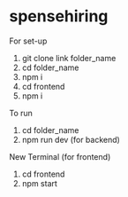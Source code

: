 # spensehiring
For set-up
1. git clone link folder_name
2. cd folder_name
3. npm i
4. cd frontend
5. npm i

To run
1. cd folder_name
2. npm run dev (for backend)

New Terminal (for frontend)
1. cd frontend
2. npm start

 
